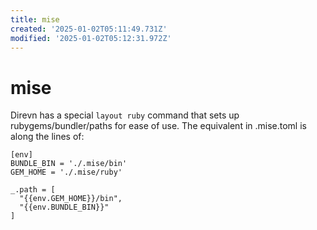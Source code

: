 ```yaml
---
title: mise
created: '2025-01-02T05:11:49.731Z'
modified: '2025-01-02T05:12:31.972Z'
---
```


# mise

Direvn has a special `layout ruby` command that sets up rubygems/bundler/paths for ease of use. The equivalent in .mise.toml is along the lines of:

```
[env]
BUNDLE_BIN = './.mise/bin'
GEM_HOME = './.mise/ruby'

_.path = [
  "{{env.GEM_HOME}}/bin",
  "{{env.BUNDLE_BIN}}"
]
```

